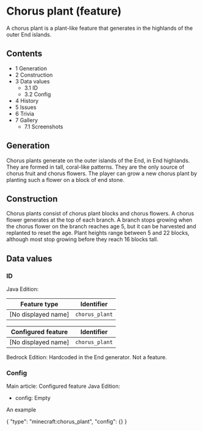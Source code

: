 # Chorus plant (feature)
A chorus plant is a plant-like feature that generates in the highlands of the outer End islands.

## Contents
- 1 Generation
- 2 Construction
- 3 Data values
	- 3.1 ID
	- 3.2 Config
- 4 History
- 5 Issues
- 6 Trivia
- 7 Gallery
	- 7.1 Screenshots

## Generation
Chorus plants generate on the outer islands of the End, in End highlands. They are formed in tall, coral-like patterns. They are the only source of chorus fruit and chorus flowers. The player can grow a new chorus plant by planting such a flower on a block of end stone.

## Construction
Chorus plants consist of chorus plant blocks and chorus flowers. A chorus flower generates at the top of each branch. A branch stops growing when the chorus flower on the branch reaches age 5, but it can be harvested and replanted to reset the age. Plant heights range between 5 and 22 blocks, although most stop growing before they reach 16 blocks tall.

## Data values
### ID
Java Edition:

| Feature type        | Identifier     |
|---------------------|----------------|
| [No displayed name] | `chorus_plant` |

| Configured feature  | Identifier     |
|---------------------|----------------|
| [No displayed name] | `chorus_plant` |

Bedrock Edition:
Hardcoded in the End generator. Not a feature.

### Config
Main article: Configured feature
Java Edition:

- config: Empty




An example

{
  "type": "minecraft:chorus_plant",
  "config": {}
}




